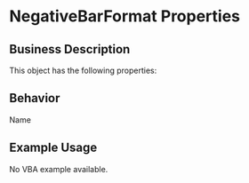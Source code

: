 # NegativeBarFormat Properties

## Business Description
This object has the following properties:

## Behavior
Name

## Example Usage
No VBA example available.